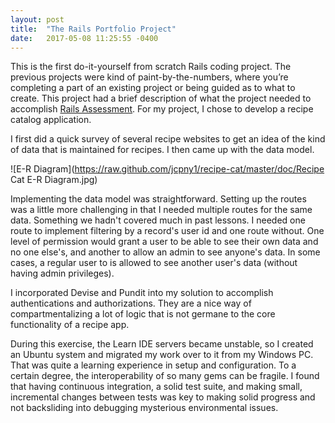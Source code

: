 ```yaml
---
layout: post
title:  "The Rails Portfolio Project"
date:   2017-05-08 11:25:55 -0400
---
```


This is the first do-it-yourself from scratch Rails coding project. The previous projects were kind of paint-by-the-numbers, where you’re completing a part of an existing project or being guided as to what to create. This project had a brief description of what the project needed to accomplish [Rails Assessment](https://learn.co/lessons/rails-assessment). For my project, I chose to develop a recipe catalog application.

I first did a quick survey of several recipe websites to get an idea of the kind of data that is maintained for recipes. I then came up with the data model.

![E-R Diagram](https://raw.github.com/jcpny1/recipe-cat/master/doc/Recipe Cat E-R Diagram.jpg)

Implementing the data model was straightforward. Setting up the routes was a little more challenging in that I needed multiple routes for the same data. Something we hadn't covered much in past lessons. I needed one route to implement filtering by a record's user id and one route without. One level of permission would grant a user to be able to see their own data and no one else's, and another to allow an admin to see anyone's data. In some cases, a regular user to is allowed to see another user's data (without having admin privileges).

I incorporated Devise and Pundit into my solution to accomplish authentications and authorizations. They are a nice way of compartmentalizing a lot of logic that is not germane to the core functionality of a recipe app.

During this exercise, the Learn IDE servers became unstable, so I created an Ubuntu system and migrated my work over to it from my Windows PC. That was quite a learning experience in setup and configuration. To a certain degree, the interoperability of so many gems can be fragile. I found that having continuous integration, a solid test suite, and making small, incremental changes between tests was key to making solid progress and not backsliding into debugging mysterious environmental issues.
